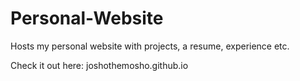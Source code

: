 # Personal-Website
Hosts my personal website with projects, a resume, experience etc.

Check it out here: joshothemosho.github.io
